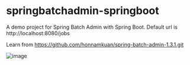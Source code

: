 # springbatchadmin-springboot
A demo project for Spring Batch Admin with Spring Boot.
Default url is http://localhost:8080/jobs

Learn from https://github.com/honnamkuan/spring-batch-admin-1.3.1.git

![image](https://user-images.githubusercontent.com/54384471/159270989-3fe56789-b0c4-4584-9204-86329cb046fd.png)

